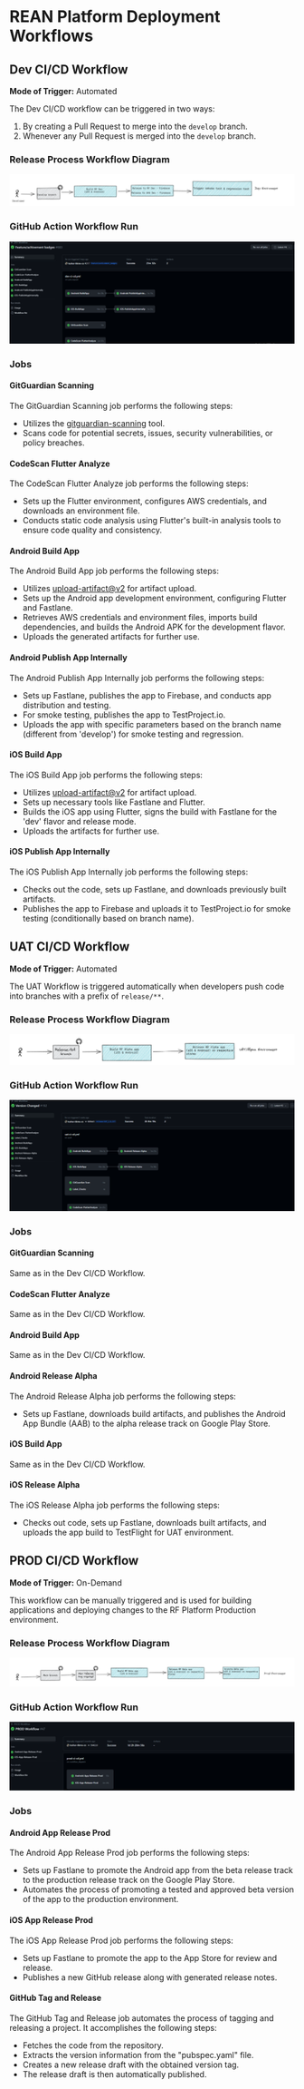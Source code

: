 # REAN Platform Deployment Workflows

## Dev CI/CD Workflow

**Mode of Trigger:** Automated

The Dev CI/CD workflow can be triggered in two ways:

1. By creating a Pull Request to merge into the `develop` branch.
2. Whenever any Pull Request is merged into the `develop` branch.

### Release Process Workflow Diagram
![dev workflow](https://github.com/REAN-Foundation/rean-health-guru-app/blob/develop/res/images/release_docs_images/DevWorkflow.png?raw=true)

### GitHub Action Workflow Run
![dev_github](https://github.com/REAN-Foundation/rean-health-guru-app/blob/develop/res/images/release_docs_images/dev_github_job.png?raw=true)

### Jobs

#### GitGuardian Scanning
The GitGuardian Scanning job performs the following steps:
- Utilizes the [gitguardian-scanning](https://github.com/GitGuardian/ggshield-action) tool.
- Scans code for potential secrets, issues, security vulnerabilities, or policy breaches.

#### CodeScan Flutter Analyze
The CodeScan Flutter Analyze job performs the following steps:
- Sets up the Flutter environment, configures AWS credentials, and downloads an environment file.
- Conducts static code analysis using Flutter's built-in analysis tools to ensure code quality and consistency.

#### Android Build App
The Android Build App job performs the following steps:
- Utilizes [upload-artifact@v2](https://github.com/marketplace/actions/upload-a-build-artifact) for artifact upload.
- Sets up the Android app development environment, configuring Flutter and Fastlane.
- Retrieves AWS credentials and environment files, imports build dependencies, and builds the Android APK for the development flavor.
- Uploads the generated artifacts for further use.

#### Android Publish App Internally
The Android Publish App Internally job performs the following steps:
- Sets up Fastlane, publishes the app to Firebase, and conducts app distribution and testing.
- For smoke testing, publishes the app to TestProject.io.
- Uploads the app with specific parameters based on the branch name (different from 'develop') for smoke testing and regression.

#### iOS Build App
The iOS Build App job performs the following steps:
- Utilizes [upload-artifact@v2](https://github.com/marketplace/actions/upload-a-build-artifact) for artifact upload.
- Sets up necessary tools like Fastlane and Flutter.
- Builds the iOS app using Flutter, signs the build with Fastlane for the 'dev' flavor and release mode.
- Uploads the artifacts for further use.

#### iOS Publish App Internally
The iOS Publish App Internally job performs the following steps:
- Checks out the code, sets up Fastlane, and downloads previously built artifacts.
- Publishes the app to Firebase and uploads it to TestProject.io for smoke testing (conditionally based on branch name).

## UAT CI/CD Workflow

**Mode of Trigger:** Automated

The UAT Workflow is triggered automatically when developers push code into branches with a prefix of `release/**`.

### Release Process Workflow Diagram
![uat workflow](https://github.com/REAN-Foundation/rean-health-guru-app/blob/develop/res/images/release_docs_images/uatWorkflow.png?raw=true)

### GitHub Action Workflow Run
![uat-github](https://github.com/REAN-Foundation/rean-health-guru-app/blob/develop/res/images/release_docs_images/uat_github_action.png?raw=true)

### Jobs

#### GitGuardian Scanning
Same as in the Dev CI/CD Workflow.

#### CodeScan Flutter Analyze
Same as in the Dev CI/CD Workflow.

#### Android Build App
Same as in the Dev CI/CD Workflow.

#### Android Release Alpha
The Android Release Alpha job performs the following steps:
- Sets up Fastlane, downloads build artifacts, and publishes the Android App Bundle (AAB) to the alpha release track on Google Play Store.

#### iOS Build App
Same as in the Dev CI/CD Workflow.

#### iOS Release Alpha
The iOS Release Alpha job performs the following steps:
- Checks out code, sets up Fastlane, downloads built artifacts, and uploads the app build to TestFlight for UAT environment.

## PROD CI/CD Workflow

**Mode of Trigger:** On-Demand

This workflow can be manually triggered and is used for building applications and deploying changes to the RF Platform Production environment.

### Release Process Workflow Diagram
![prod workflow](https://github.com/REAN-Foundation/rean-health-guru-app/blob/develop/res/images/release_docs_images/prod_workflow.png?raw=true)

### GitHub Action Workflow Run
![prod_github](https://github.com/REAN-Foundation/rean-health-guru-app/blob/develop/res/images/release_docs_images/prod_github_action.png?raw=true)

### Jobs

#### Android App Release Prod
The Android App Release Prod job performs the following steps:
- Sets up Fastlane to promote the Android app from the beta release track to the production release track on the Google Play Store.
- Automates the process of promoting a tested and approved beta version of the app to the production environment.

#### iOS App Release Prod
The iOS App Release Prod job performs the following steps:
- Sets up Fastlane to promote the app to the App Store for review and release.
- Publishes a new GitHub release along with generated release notes.

#### GitHub Tag and Release
The GitHub Tag and Release job automates the process of tagging and releasing a project. It accomplishes the following steps:
- Fetches the code from the repository.
- Extracts the version information from the "pubspec.yaml" file.
- Creates a new release draft with the obtained version tag.
- The release draft is then automatically published.